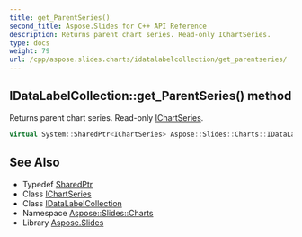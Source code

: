```yaml
---
title: get_ParentSeries()
second_title: Aspose.Slides for C++ API Reference
description: Returns parent chart series. Read-only IChartSeries.
type: docs
weight: 79
url: /cpp/aspose.slides.charts/idatalabelcollection/get_parentseries/
---
```

## IDataLabelCollection::get_ParentSeries() method


Returns parent chart series. Read-only [IChartSeries](../../ichartseries/).

```cpp
virtual System::SharedPtr<IChartSeries> Aspose::Slides::Charts::IDataLabelCollection::get_ParentSeries()=0
```

## See Also

* Typedef [SharedPtr](../../system/sharedptr/)
* Class [IChartSeries](../ichartseries/)
* Class [IDataLabelCollection](./)
* Namespace [Aspose::Slides::Charts](../)
* Library [Aspose.Slides](../../)